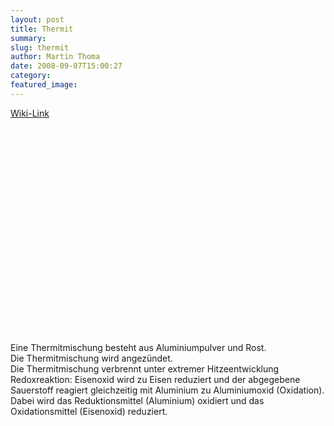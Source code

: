 ```yaml
---
layout: post
title: Thermit
summary: 
slug: thermit
author: Martin Thoma
date: 2008-09-07T15:00:27
category: 
featured_image: 
---
```

<a href="http://de.wikipedia.org/wiki/Thermit" target="_blank">Wiki-Link</a><br/>
<object width="425" height="344"><param name="movie" value="http://www.youtube.com/v/lIeZIbX5Wi8&hl=en&fs=1"></param><param name="allowFullScreen" value="true"></param><embed src="http://www.youtube.com/v/lIeZIbX5Wi8&hl=en&fs=1" type="application/x-shockwave-flash" allowfullscreen="true" width="425" height="344"></embed></object><br/>
<p>Eine Thermitmischung besteht aus Aluminiumpulver und Rost.<br/>
Die Thermitmischung wird angezündet.<br/>
Die Thermitmischung verbrennt unter extremer Hitzeentwicklung<br/>
Redoxreaktion: Eisenoxid wird zu Eisen reduziert und der abgegebene Sauerstoff reagiert gleichzeitig mit Aluminium zu Aluminiumoxid (Oxidation). Dabei wird das Reduktionsmittel (Aluminium) oxidiert und das Oxidationsmittel (Eisenoxid) reduziert.</p>
